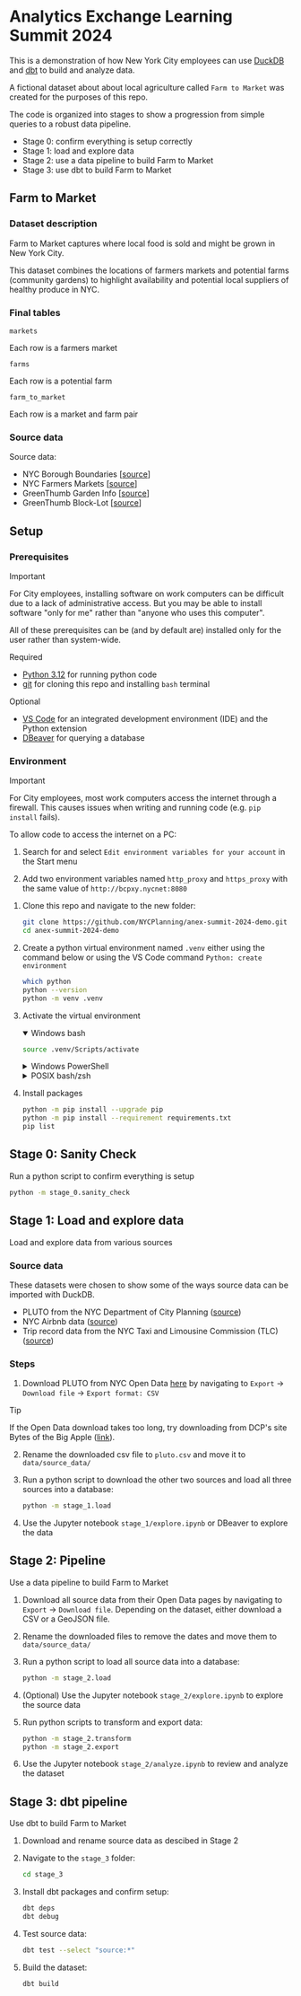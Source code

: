 # Analytics Exchange Learning Summit 2024

This is a demonstration of how New York City employees can use [DuckDB](https://duckdb.org/) and [dbt](https://docs.getdbt.com/) to build and analyze data.

A fictional dataset about about local agriculture called `Farm to Market` was created for the purposes of this repo.

The code is organized into stages to show a progression from simple queries to a robust data pipeline.

- Stage 0: confirm everything is setup correctly
- Stage 1: load and explore data
- Stage 2: use a data pipeline to build Farm to Market
- Stage 3: use dbt to build Farm to Market

## Farm to Market

### Dataset description

Farm to Market captures where local food is sold and might be grown in New York City.

This dataset combines the locations of farmers markets and potential farms (community gardens) to highlight availability and potential local suppliers of healthy produce in NYC.

### Final tables

`markets`

Each row is a farmers market

`farms`

Each row is a potential farm

`farm_to_market`

Each row is a market and farm pair

### Source data

Source data:

- NYC Borough Boundaries [[source](https://data.cityofnewyork.us/City-Government/Borough-Boundaries/tqmj-j8zm)]
- NYC Farmers Markets [[source](https://data.cityofnewyork.us/Health/NYC-Farmers-Markets/8vwk-6iz2/about_data)]
- GreenThumb Garden Info [[source](https://data.cityofnewyork.us/dataset/GreenThumb-Garden-Info/p78i-pat6/about_data)]
- GreenThumb Block-Lot [[source](https://data.cityofnewyork.us/dataset/GreenThumb-Block-Lot/fsjc-9fyh/about_data)]

## Setup

### Prerequisites

> [!IMPORTANT]
> For City employees, installing software on work computers can be difficult due to a lack of administrative access. But you may be able to install software "only for me" rather than "anyone who uses this computer".
>
> All of these prerequisites can be (and by default are) installed only for the user rather than system-wide.

Required

- [Python 3.12](https://www.python.org/downloads/release/python-3120/) for running python code
- [git](https://git-scm.com/downloads) for cloning this repo and installing `bash` terminal

Optional

- [VS Code](https://code.visualstudio.com/) for an integrated development environment (IDE) and the Python extension
- [DBeaver](https://dbeaver.io/) for querying a database

### Environment

> [!IMPORTANT]
> For City employees, most work computers access the internet through a firewall. This causes issues when writing and running code (e.g. `pip install` fails).
>
> To allow code to access the internet on a PC:
>
> 1. Search for and select `Edit environment variables for your account` in the Start menu
>
> 2. Add two environment variables named `http_proxy` and `https_proxy` with the same value of `http://bcpxy.nycnet:8080`

1. Clone this repo and navigate to the new folder:

    ```bash
    git clone https://github.com/NYCPlanning/anex-summit-2024-demo.git
    cd anex-summit-2024-demo
    ```

2. Create a python virtual environment named `.venv` either using the command below or using the VS Code command `Python: create environment`

    ```bash
    which python
    python --version
    python -m venv .venv
    ```

3. Activate the virtual environment

    <details open>
    <summary>Windows bash</summary>

    ```bash
    source .venv/Scripts/activate
    ```

    </details>

    <details>
    <summary>Windows PowerShell</summary>

    ```shell
    venv\Scripts\Activate.ps1
    ```

    </details>

    <details>
    <summary>POSIX bash/zsh</summary>

    ```shell
    source .venv/bin/activate
    ```

    </details>

4. Install packages

    ```bash
    python -m pip install --upgrade pip
    python -m pip install --requirement requirements.txt
    pip list
    ```

## Stage 0: Sanity Check

Run a python script to confirm everything is setup

```bash
python -m stage_0.sanity_check
```

## Stage 1: Load and explore data

Load and explore data from various sources

### Source data

These datasets were chosen to show some of the ways source data can be imported with DuckDB.

- PLUTO from the NYC Department of City Planning ([source](https://data.cityofnewyork.us/d/64uk-42ks/))
- NYC Airbnb data ([source](https://insideairbnb.com/get-the-data/))
- Trip record data from the NYC Taxi and Limousine Commission (TLC) ([source](https://www.nyc.gov/site/tlc/about/tlc-trip-record-data.page))

### Steps

1. Download PLUTO from NYC Open Data [here](https://data.cityofnewyork.us/d/64uk-42ks/) by navigating to `Export` -> `Download file` -> `Export format: CSV`

> [!TIP]
> If the Open Data download takes too long, try downloading from DCP's site Bytes of the Big Apple ([link](https://www.nyc.gov/site/planning/data-maps/open-data/dwn-pluto-mappluto.page)).

2. Rename the downloaded csv file to `pluto.csv` and move it to `data/source_data/`

3. Run a python script to download the other two sources and load all three sources into a database:

   ```bash
   python -m stage_1.load
   ```

4. Use the Jupyter notebook `stage_1/explore.ipynb` or DBeaver to explore the data

## Stage 2: Pipeline

Use a data pipeline to build Farm to Market

1. Download all source data from their Open Data pages by navigating to `Export` -> `Download file`. Depending on the dataset, either download a CSV or a GeoJSON file.

2. Rename the downloaded files to remove the dates and move them to `data/source_data/`

3. Run a python script to load all source data into a database:

   ```bash
   python -m stage_2.load
   ```

4. (Optional) Use the Jupyter notebook `stage_2/explore.ipynb` to explore the source data

5. Run python scripts to transform and export data:

   ```bash
   python -m stage_2.transform
   python -m stage_2.export
   ```

6. Use the Jupyter notebook `stage_2/analyze.ipynb` to review and analyze the dataset

## Stage 3: dbt pipeline

Use dbt to build Farm to Market

1. Download and rename source data as descibed in Stage 2

2. Navigate to the `stage_3` folder:

   ```bash
   cd stage_3
   ```

3. Install dbt packages and confirm setup:

   ```bash
   dbt deps
   dbt debug
   ```

4. Test source data:

   ```bash
   dbt test --select "source:*"
   ```

5. Build the dataset:

   ```bash
   dbt build
   ```
